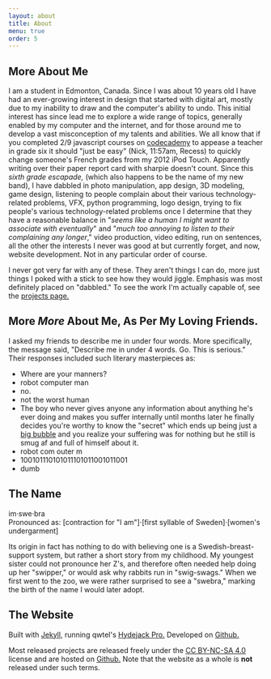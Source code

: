 ```yaml
---
layout: about
title: About
menu: true
order: 5
---
```


## More About Me
I am a student in Edmonton, Canada. Since I was about 10 years old I have had an ever-growing interest in design that started with digital art, mostly due to my inability to draw and the computer's ability to undo. This initial interest has since lead me to explore a wide range of topics, generally enabled by my computer and the internet, and for those around me to develop a vast misconception of my talents and abilities. We all know that if you completed 2/9 javascript courses on [codecademy](https://www.codecademy.com) to appease a teacher in grade six it should "just be easy" (Nick, 11:57am, Recess) to quickly change someone's French grades from my 2012 iPod Touch. Apparently writing over their paper report card with sharpie doesn't count. Since this *sixth grade escapade,* (which also happens to be the name of my new band), I have dabbled in photo manipulation, app design, 3D modeling, game design, listening to people complain about their various technology-related problems, VFX, python programming, logo design, trying to fix people's various technology-related problems once I determine that they have a reasonable balance in "*seems like a human I might want to associate with eventually*" and "*much too annoying to listen to their complaining any longer*," video production, video editing, run on sentences, all the other the interests I never was good at but currently forget, and now, website development. Not in any particular order of course.

I never got very far with any of these. They aren't things I can do, more just things I poked with a stick to see how they would jiggle. Emphasis was most definitely placed on "dabbled." To see the work I'm actually capable of, see the [projects page.](/projects/)

## More *More* About Me, As Per My Loving Friends.
I asked my friends to describe me in under four words. More specifically, the message said, "Describe me in under 4 words. Go. This is serious." Their responses included such literary masterpieces as:

* Where are your manners?
* robot computer man
* no.
* not the worst human
* The boy who never gives anyone any information about anything he's ever doing and makes you suffer internally until months later he finally decides you're worthy to know the "secret" which ends up being just a [big bubble](https://youtu.be/3TwVFOzrwzI) and you realize your suffering was for nothing but he still is smug af and full of himself about it.
* robot com outer m
* 100101110101011101011001011001
* dumb

## The Name
im·swe·bra  
Pronounced as: [contraction for "I am"]·[first syllable of Sweden]·[women's undergarment]

Its origin in fact has nothing to do with believing one is a Swedish-breast-support system, but rather a short story from my childhood. My youngest sister could not pronounce her Z's, and therefore often needed help doing up her "swipper," or would ask why rabbits run in "swig-swags." When we first went to the zoo, we were rather surprised to see a "swebra," marking the birth of the name I would later adopt.

## The Website
Built with [Jekyll,](https://jekyllrb.com/) running qwtel's [Hydejack Pro.](https://qwtel.com/hydejack/) Developed on [Github.](https://github.com/imswebra/imswebra.github.io)

Most released projects are released freely under the [CC BY-NC-SA 4.0](https://creativecommons.org/licenses/by-nc-sa/4.0/) license and are hosted on [Github.](https://github.com/imswebra?tab=repositories) Note that the website as a whole is **not** released under such terms.